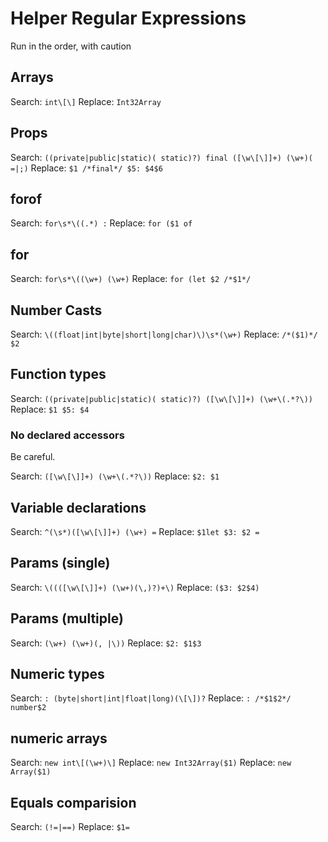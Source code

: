 # Helper Regular Expressions

Run in the order, with caution

## Arrays

Search: `int\[\]`
Replace: `Int32Array`

## Props

Search: `((private|public|static)( static)?) final ([\w\[\]]+) (\w+)( =|;)`
Replace: `$1 /*final*/ $5: $4$6`

## forof

Search: `for\s*\((.*) :`
Replace: `for ($1 of`

## for

Search: `for\s*\((\w+) (\w+)`
Replace: `for (let $2 /*$1*/`

## Number Casts

Search: `\((float|int|byte|short|long|char)\)\s*(\w+)`
Replace: `/*($1)*/ $2`

## Function types

Search: `((private|public|static)( static)?) ([\w\[\]]+) (\w+\(.*?\))`
Replace: `$1 $5: $4`

### No declared accessors

Be careful.

Search: `([\w\[\]]+) (\w+\(.*?\))`
Replace: `$2: $1`

## Variable declarations

Search: `^(\s*)([\w\[\]]+) (\w+) =`
Replace: `$1let $3: $2 =`

## Params (single)

Search: `\((([\w\[\]]+) (\w+)(\,)?)+\)`
Replace: `($3: $2$4)`

## Params (multiple)

Search: `(\w+) (\w+)(, |\))`
Replace: `$2: $1$3`

## Numeric types

Search: `: (byte|short|int|float|long)(\[\])?`
Replace: `: /*$1$2*/ number$2`

## numeric arrays

Search: `new int\[(\w+)\]`
Replace: `new Int32Array($1)`
Replace: `new Array($1)`

## Equals comparision

Search: `(!=|==)`
Replace: `$1=`
